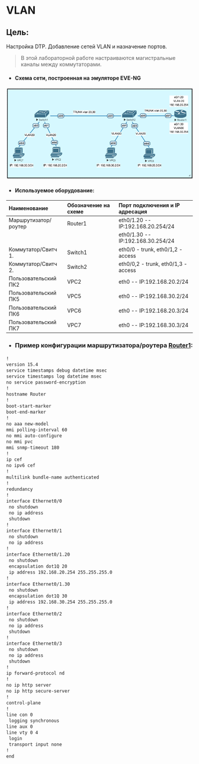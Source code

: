 # VLAN

## Цель:
Настройка DTP.
Добавление сетей VLAN и назначение портов.

> В этой лабораторной работе настраиваются магистральные каналы между коммутаторами.


- #### Схема сети, построенная на эмуляторе EVE-NG
![](https://github.com/Samurai1135/otus-network-engeneer/blob/73da4c02996a5d358a01fa937864a16ec8272ce5/Lab-01/NetworkScheme/%D0%A1%D1%85%D0%B5%D0%BC%D0%B0%20%D1%81%D0%B5%D1%82%D0%B8%20%D0%B2%20EVE-ng.png)



- #### Используемое оборудование:

| Наименование       | Обозначение на схеме |  Порт подключения и    IP адресация |
| :----------------- | :------------------- | :---------------------------------- |
|Маршрутизатор/роутер| Router1              |  eth0/1.20 -- IP:192.168.20.254/24  |  
|                    |                      |  eth0/1.30 --  IP:192.168.30.254/24 |
|Коммутатор/Свитч 1. | Switch1              |  eth0/0 - trunk, eth0/1,2 - access  |
|Коммутатор/Свитч 2. | Switch2              |  eth0/0,2 - trunk, eth0/1,3 - access|
|Пользовательский ПК2| VPC2                 |  eth0 -- IP:192.168.20.2/24         |
|Пользовательский ПК5| VPC5                 |  eth0 -- IP:192.168.30.2/24         |
|Пользовательский ПК6| VPC6                 |  eth0 -- IP:192.168.20.3/24         | 
|Пользовательский ПК7| VPC7                 |  eth0 -- IP:192.168.30.3/24         |



- ### Пример конфигурации маршрутизатора/роутера [Router1](https://github.com/Samurai1135/otus-network-engeneer/blob/5d99e9ae3b454713c38ee46384ad0a144e1dccd8/Lab-01/Configs/R1):

~~~
!
version 15.4
service timestamps debug datetime msec
service timestamps log datetime msec
no service password-encryption
!
hostname Router
!
boot-start-marker
boot-end-marker
!
no aaa new-model
mmi polling-interval 60
no mmi auto-configure
no mmi pvc
mmi snmp-timeout 180
!
ip cef
no ipv6 cef
!
multilink bundle-name authenticated
!
redundancy
!
interface Ethernet0/0
 no shutdown
 no ip address
 shutdown
!
interface Ethernet0/1
 no shutdown
 no ip address
!
interface Ethernet0/1.20
 no shutdown
 encapsulation dot1Q 20
 ip address 192.168.20.254 255.255.255.0
!
interface Ethernet0/1.30
 no shutdown
 encapsulation dot1Q 30
 ip address 192.168.30.254 255.255.255.0
!
interface Ethernet0/2
 no shutdown
 no ip address
 shutdown
!
interface Ethernet0/3
 no shutdown
 no ip address
 shutdown
!
ip forward-protocol nd
!
no ip http server
no ip http secure-server
!
control-plane
!
line con 0
 logging synchronous
line aux 0
line vty 0 4
 login
 transport input none
!
end
~~~
